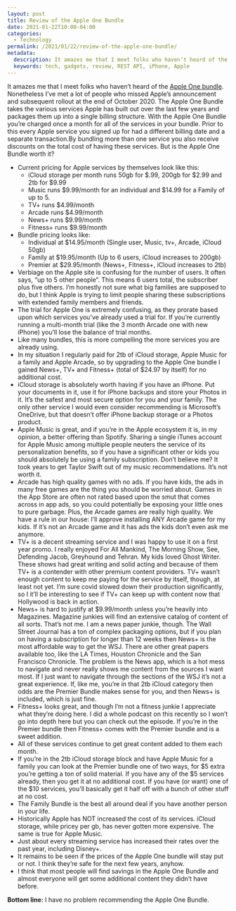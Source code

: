 ```yaml
---
layout: post
title: Review of the Apple One Bundle
date: 2021-01-22T10:00-04:00
categories:
  - Technology
permalink: /2021/01/22/review-of-the-apple-one-bundle/
metadata:
  description: It amazes me that I meet folks who haven’t heard of the Apple One bundle.
  keywords: tech, gadgets, review, REST API, iPhone, Apple
---
```

It amazes me that I meet folks who haven’t heard of the [Apple One bundle](https://www.apple.com/apple-one/). Nonetheless I’ve met a lot of people who missed Apple’s announcement and subsequent rollout at the end of October 2020. The Apple One Bundle takes the various services Apple has built out over the last few years and packages them up into a single billing structure. With the Apple One Bundle you’re charged once a month for all of the services in your bundle. Prior to this every Apple service you signed up for had a different billing date and a separate transaction.By bundling more than one service you also receive discounts on the total cost of having these services. But is the Apple One Bundle worth it?

<!-- excerpt -->

* Current pricing for Apple services by themselves look like this:
  * iCloud storage per month runs 50gb for $.99, 200gb for $2.99 and 2tb for $9.99
  * Music runs $9.99/month for an individual and $14.99 for a Family of up to 5.
  * TV+ runs $4.99/month
  * Arcade runs $4.99/month
  * News+ runs $9.99/month
  * Fitness+ runs $9.99/month
* Bundle pricing looks like:
  * Individual at $14.95/month (Single user, Music, tv+, Arcade, iCloud 50gb)
  * Family at $19.95/month (Up to 6 users, iCloud increases to 200gb)
  * Premier at $29.95/month (News+, Fitness+, iCloud increases to 2tb)
* Verbiage on the Apple site is confusing for the number of users. It often says, “up to 5 other people”. This means 6 users total, the subscriber plus five others. I’m honestly not sure what big families are supposed to do, but I think Apple is trying to limit people sharing these subscriptions with extended family members and friends.
* The trial for Apple One is extremely confusing, as they prorate based upon which services you’ve already used a trial for. If you’re currently running a multi-month trial (like the 3 month Arcade one with new iPhone) you’ll lose the balance of trial months.
* Like many bundles, this is more compelling the more services you are already using.
* In my situation I regularly paid for 2tb of iCloud storage, Apple Music for a family and Apple Arcade, so by upgrading to the Apple One bundle I gained News+, TV+ and Fitness+ (total of $24.97 by itself) for no additional cost.
* iCloud storage is absolutely worth having if you have an iPhone. Put your documents in it, use it for iPhone backups and store your Photos in it. It’s the safest and most secure option for you and your family. The only other service I would even consider recommending is Microsoft’s OneDrive, but that doesn’t offer iPhone backup storage or a Photos product.
* Apple Music is great, and if you’re in the Apple ecosystem it is, in my opinion, a better offering than Spotify. Sharing a single iTunes account for Apple Music among multiple people neuters the service of its personalization benefits, so if you have a significant other or kids you should absolutely be using a family subscription. Don’t believe me? It took years to get Taylor Swift out of my music recommendations. It’s not worth it.
* Arcade has high quality games with no ads. If you have kids, the ads in many free games are the thing you should be worried about. Games in the App Store are often not rated based upon the smut that comes across in app ads, so you could potentially be exposing your little ones to pure garbage. Plus, the Arcade games are really high quality. We have a rule in our house: I’ll approve installing ANY Arcade game for my kids. If it’s not an Arcade game and it has ads the kids don’t even ask me anymore.
* TV+ is a decent streaming service and I was happy to use it on a first year promo. I really enjoyed For All Mankind, The Morning Show, See, Defending Jacob, Greyhound and Tehran. My kids loved Ghost Writer. These shows had great writing and solid acting and because of them TV+ is a contender with other premium content providers. TV+ wasn’t enough content to keep me paying for the service by itself, though, at least not yet. I’m sure covid slowed down their production significantly, so I it’ll be interesting to see if TV+ can keep up with content now that Hollywood is back in action.
* News+ is hard to justify at $9.99/month unless you’re heavily into Magazines. Magazine junkies will find an extensive catalog of content of all sorts. That’s not me. I am a news paper junkie, though. The Wall Street Journal has a ton of complex packaging options, but if you plan on having a subscription for longer than 12 weeks then News+ is the most affordable way to get the WSJ. There are other great papers available too, like the LA Times, Houston Chronicle and the San Francisco Chronicle. The problem is the News app, which is a hot mess to navigate and never really shows me content from the sources I want most. If I just want to navigate through the sections of the WSJ it’s not a great experience. If, like me, you’re in that 2tb iCloud category then odds are the Premier Bundle makes sense for you, and then News+ is included, which is just fine.
* Fitness+ looks great, and though I’m not a fitness junkie I appreciate what they’re doing here. I did a whole podcast on this recently so I won’t go into depth here but you can check out the episode. If you’re in the Premier bundle then Fitness+ comes with the Premier bundle and is a sweet addition.
* All of these services continue to get great content added to them each month.
* If you’re in the 2tb iCloud storage block and have Apple Music for a family you can look at the Premier bundle one of two ways, for $5 extra you’re getting a ton of solid material. If you have any of the $5 services already, then you get it at no additional cost. If you have (or want) one of the $10 services, you’ll basically get it half off with a bunch of other stuff at no cost.
* The Family Bundle is the best all around deal if you have another person in your life.
* Historically Apple has NOT increased the cost of its services. iCloud storage, while pricey per gb, has never gotten more expensive. The same is true for Apple Music.
* Just about every streaming service has increased their rates over the past year, including Disney+.
* It remains to be seen if the prices of the Apple One bundle will stay put or not. I think they’re safe for the next few years, anyhow.
* I think that most people will find savings in the Apple One Bundle and almost everyone will get some additional content they didn’t have before.

**Bottom line:** I have no problem recommending the Apple One Bundle.
